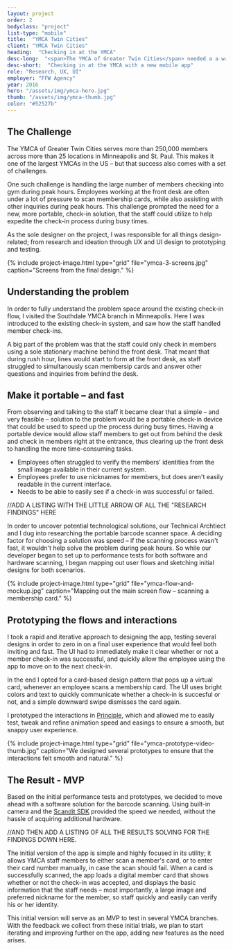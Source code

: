 ```yaml
---
layout: project
order: 2
bodyclass: "project"
list-type: "mobile"
title:  "YMCA Twin Cities"
client: "YMCA Twin Cities"
heading:  "Checking in at the YMCA"
desc-long:  "<span>The YMCA of Greater Twin Cities</span> needed a a way to expedite the member check-in process at their gyms and branches during peak hours. So we built an new iOS app that allows employees to scan membership cards on the fly."
desc-short:  "Checking in at the YMCA with a new mobile app"
role: "Research, UX, UI"
employer: "FFW Agency"
year: 2016
hero: "/assets/img/ymca-hero.jpg"
thumb: "/assets/img/ymca-thumb.jpg"
color: "#52527b"
---
```


The Challenge
-------------
The YMCA of Greater Twin Cities serves more than 250,000 members across more than 25 locations in Minneapolis and St. Paul. This makes it one of the largest YMCAs in the US – but that success also comes with a set of challenges.

One such challenge is handling the large number of members checking into gym during peak hours. Employees working at the front desk are often under a lot of pressure to scan membership cards, while also assisting with other inquiries during peak hours. This challenge prompted the need for a new, more portable, check-in solution, that the staff could utilize to help expedite the check-in process during busy times.

As the sole designer on the project, I was responsible for all things design-related; from research and ideation through UX and UI design to prototyping and testing.

{% include project-image.html type="grid" file="ymca-3-screens.jpg" caption="Screens from the final design." %}

Understanding the problem
-------------------------
In order to fully understand the problem space around the existing check-in flow, I visited the Southdale YMCA branch in Minneapolis. Here I was introduced to the existing check-in system, and saw how the staff handled member check-ins.

A big part of the problem was that the staff could only check in members using a sole stationary machine behind the front desk. That meant that during rush hour, lines would start to form at the front desk, as staff struggled to simultanously scan membersip cards and answer other questions and inquiries from behind the desk.

Make it portable – and fast
---------------------------
From observing and talking to the staff it became clear that a simple – and very feasible – solution to the problem would be a portable check-in device that could be used to speed up the process during busy times. Having a portable device would allow staff members to get out from behind the desk and check in members right at the entrance, thus clearing up the front desk to handling the more time-consuming tasks.

* Employees often struggled to verify the members' identities from the small image available in their current system.
* Employees prefer to use nicknames for members, but does aren't easily readable in the current interface.
* Needs to be able to easily see if a check-in was successful or failed.

//ADD A LISTING WITH THE LITTLE ARROW OF ALL THE "RESEARCH FINDINGS" HERE

In order to uncover potential technological solutions, our Technical Archtiect and I dug into researching the portable barcode scanner space. A deciding factor for choosing a solution was speed – if the scanning process wasn't fast, it wouldn't help solve the problem during peak hours. So while our developer began to set up to performance tests for both software and hardware scanning, I began mapping out user flows and sketching initial designs for both scenarios.

{% include project-image.html type="grid" file="ymca-flow-and-mockup.jpg" caption="Mapping out the main screen flow – scanning a membership card." %}

Prototyping the flows and interactions
--------------------------------------
I took a rapid and iterative approach to designing the app, testing several designs in order to zero in on a final user experience that would feel both inviting and fast. The UI had to immediately make it clear whether or not a member check-in was successful, and quickly allow the employee using the app to move on to the next check-in.

In the end I opted for a card-based design pattern that pops up a virtual card, whenever an employee scans a membership card. The UI uses bright colors and text to quickly communicate whether a check-in is succesful or not, and a simple downward swipe dismisses the card again.

I prototyped the interactions in [Principle](http://principleformac.com/), which and allowed me to easily test, tweak and refine animation speed and easings to ensure a smooth, but snappy user experience.

{% include project-image.html type="grid" file="ymca-prototype-video-thumb.jpg" caption="We designed several prototypes to ensure that the interactions felt smooth and natural." %}


The Result - MVP
--------------------
Based on the initial performance tests and prototypes, we decided to move ahead with a software solution for the barcode scanning. Using built-in camera and the [Scandit SDK](http://www.scandit.com/) provided the speed we needed, without the hassle of acquiring additional hardware.

//AND THEN ADD A LISTING OF ALL THE RESULTS SOLVING FOR THE FINDINGS DOWN HERE.

The initial version of the app is simple and highly focused in its utility; it allows YMCA staff members to either scan a member's card, or to enter their card number manually, in case the scan should fail. When a card is successfully scanned, the app loads a digital member card that shows whether or not the check-in was accepted, and displays the basic information that the staff needs – most importantly, a large image and preferred nickname for the member, so staff quickly and easily can verify his or her identity.

This initial version will serve as an MVP to test in several YMCA branches. With the feedback we collect from these initial trials, we plan to start iterating and improving further on the app, adding new features as the need arises.
